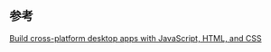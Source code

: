 
## 参考

[Build cross-platform desktop apps with JavaScript, HTML, and CSS](https://www.electronjs.org/)